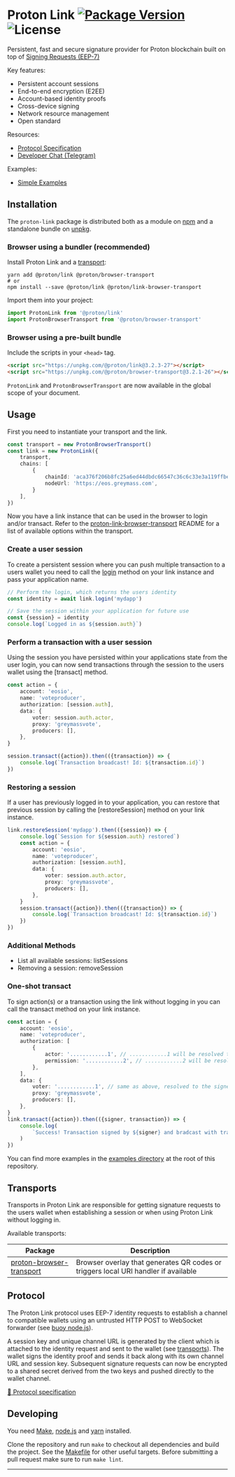 # Proton Link [![Package Version](https://img.shields.io/npm/v/@proton/link.svg?style=flat-square)](https://www.npmjs.com/package/proton-link) ![License](https://img.shields.io/npm/l/@proton/link.svg?style=flat-square)

Persistent, fast and secure signature provider for Proton blockchain built on top of [Signing Requests (EEP-7)](https://github.com/protonprotocol/proton-signing-request)

Key features:
  - Persistent account sessions
  - End-to-end encryption (E2EE)
  - Account-based identity proofs
  - Cross-device signing
  - Network resource management
  - Open standard

Resources:
  - [Protocol Specification](./protocol.md)
  - [Developer Chat (Telegram)](https://t.me/protondev)

Examples:
  - [Simple Examples](./examples)
## Installation

The `proton-link` package is distributed both as a module on [npm](https://www.npmjs.com/package/proton-link) and a standalone bundle on [unpkg](http://unpkg.com/proton-link).

### Browser using a bundler (recommended)

Install Proton Link and a [transport](#transports):

```
yarn add @proton/link @proton/browser-transport
# or
npm install --save @proton/link @proton/link-browser-transport
```

Import them into your project:

```js
import ProtonLink from '@proton/link'
import ProtonBrowserTransport from '@proton/browser-transport'
```

### Browser using a pre-built bundle

Include the scripts in your `<head>` tag.

```html
<script src="https://unpkg.com/@proton/link@3.2.3-27"></script>
<script src="https://unpkg.com/@proton/browser-transport@3.2.1-26"></script>
```

`ProtonLink` and `ProtonBrowserTransport` are now available in the global scope of your document.

## Usage

First you need to instantiate your transport and the link.

```ts
const transport = new ProtonBrowserTransport()
const link = new ProtonLink({
    transport,
    chains: [
        {
            chainId: 'aca376f206b8fc25a6ed44dbdc66547c36c6c33e3a119ffbeaef943642f0e906',
            nodeUrl: 'https://eos.greymass.com',
        }
    ],
})
```

Now you have a link instance that can be used in the browser to login and/or transact. Refer to the [proton-link-browser-transport](https://github.com/protonprotocol/proton-link-browser-transport/tree/master#basic-usage) README for a list of available options within the transport.

### Create a user session

To create a persistent session where you can push multiple transaction to a users wallet you need to call the [login](https://greymass.github.io/proton-link/classes/link.html#login) method on your link instance and pass your application name.

```ts
// Perform the login, which returns the users identity
const identity = await link.login('mydapp')

// Save the session within your application for future use
const {session} = identity
console.log(`Logged in as ${session.auth}`)
```

### Perform a transaction with a user session

Using the session you have persisted within your applications state from the user login, you can now send transactions through the session to the users wallet using the [transact] method.

```ts
const action = {
    account: 'eosio',
    name: 'voteproducer',
    authorization: [session.auth],
    data: {
        voter: session.auth.actor,
        proxy: 'greymassvote',
        producers: [],
    },
}

session.transact({action}).then(({transaction}) => {
    console.log(`Transaction broadcast! Id: ${transaction.id}`)
})
```

### Restoring a session

If a user has previously logged in to your application, you can restore that previous session by calling the [restoreSession] method on your link instance.

```ts
link.restoreSession('mydapp').then(({session}) => {
    console.log(`Session for ${session.auth} restored`)
    const action = {
        account: 'eosio',
        name: 'voteproducer',
        authorization: [session.auth],
        data: {
            voter: session.auth.actor,
            proxy: 'greymassvote',
            producers: [],
        },
    }
    session.transact({action}).then(({transaction}) => {
        console.log(`Transaction broadcast! Id: ${transaction.id}`)
    })
})
```

### Additional Methods

- List all available sessions: listSessions
- Removing a session: removeSession

### One-shot transact

To sign action(s) or a transaction using the link without logging in you can call the transact method on your link instance.

```ts
const action = {
    account: 'eosio',
    name: 'voteproducer',
    authorization: [
        {
            actor: '............1', // ............1 will be resolved to the signing accounts name
            permission: '............2', // ............2 will be resolved to the signing accounts authority (e.g. 'active')
        },
    ],
    data: {
        voter: '............1', // same as above, resolved to the signers account name
        proxy: 'greymassvote',
        producers: [],
    },
}
link.transact({action}).then(({signer, transaction}) => {
    console.log(
        `Success! Transaction signed by ${signer} and bradcast with transaction id: ${transaction.id}`
    )
})
```

You can find more examples in the [examples directory](./examples) at the root of this repository.

## Transports

Transports in Proton Link are responsible for getting signature requests to the users wallet when establishing a session or when using Proton Link without logging in.

Available transports:

 Package | Description
---------| ---------------
 [proton-browser-transport](https://github.com/protonprotocol/proton-browser-transport) | Browser overlay that generates QR codes or triggers local URI handler if available

## Protocol

The Proton Link protocol uses EEP-7 identity requests to establish a channel to compatible wallets using an untrusted HTTP POST to WebSocket forwarder (see [buoy node.js](https://github.com/greymass/buoy-nodejs)).

A session key and unique channel URL is generated by the client which is attached to the identity request and sent to the wallet (see [transports](#transports)). The wallet signs the identity proof and sends it back along with its own channel URL and session key. Subsequent signature requests can now be encrypted to a shared secret derived from the two keys and pushed directly to the wallet channel.

[📘 Protocol specification](./protocol.md)

## Developing

You need [Make](https://www.gnu.org/software/make/), [node.js](https://nodejs.org/en/) and [yarn](https://classic.yarnpkg.com/en/docs/install) installed.

Clone the repository and run `make` to checkout all dependencies and build the project. See the [Makefile](./Makefile) for other useful targets. Before submitting a pull request make sure to run `make lint`.

---